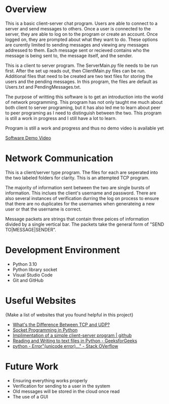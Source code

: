 # Overview

This is a basic client-server chat program. Users are able to connect to a server and send messages to others. Once a user is connected to the server, they are able to log on to the program or create an account. Once logged on, they are prompted about what they want to do. These options are curently limited to sending messages and viewing any messages addressed to them. Each message sent or recieved contains who the message is being sent to, the message itself, and the sender.

This is a client to server program. The ServerMain.py file needs to be run first. After the set up reads out, then ClientMain.py files can be run. Additional files that need to be created are two text files for storing the users and the pending messages. In this program, the files are default as Users.txt and PendingMessages.txt.

The purpose of writting this software is to get an introduction into the world of network programming. This program has not only taught me much about both client to server programing, but it has also led me to learn about peer to peer programing as I need to distinguish between the two. This program is still a work in progress and I still have a lot to learn.

Program is still a work and progress and thus no demo video is available yet

[Software Demo Video](http://youtube.link.goes.here)

# Network Communication

This is a client/server type program. The files for each are seperated into the two labeled folders for clarity. This is an attempted TCP program.

The majority of information sent between the two are single bursts of information. This inclues the client's username and password. There are also several instances of verification durring the log on process to ensure that there are no duplicates for the usernames when generateing a new user or that the username is correct. 

Message packets are strings that contain three peices of information divided by a single vertical bar. The packets take the general form of "SEND TO|MESSAGE|SENDER".

# Development Environment

* Python 3.10
* Python library socket
* Visual Studio Code
* Git and GitHub


# Useful Websites

{Make a list of websites that you found helpful in this project}
* [What's the Difference Between TCP and UDP?](https://www.howtogeek.com/190014/htg-explains-what-is-the-difference-between-tcp-and-udp/)
* [Socket Programming in Python](https://www.geeksforgeeks.org/socket-programming-python/)
* [Implimentation of a simple client-server program | github](https://github.com/kanika2296/client-sever-password-based-authentication-in-python/tree/master)
* [Reading and Writing to text files in Python - GeeksforGeeks](https://www.geeksforgeeks.org/reading-writing-text-files-python/)
* [python - Error"(unicode error)..." - Stack OVerflow](https://stackoverflow.com/questions/37400974/error-unicode-error-unicodeescape-codec-cant-decode-bytes-in-position-2-3)

# Future Work

* Ensuring everything works properly
* Verification for sending to a user in the system
* Old messages will be stored in the cloud once read
* The use of a GUI